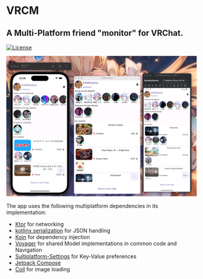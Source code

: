 # VRCM
## A Multi-Platform friend "monitor" for VRChat.


[![License](https://img.shields.io/badge/License-MIT-blue.svg)](https://opensource.org/licenses/MIT)

![appPreview.png](image%2FappPreview.png)

The app uses the following multiplatform dependencies in its implementation:
- [Ktor](https://ktor.io/) for networking
- [kotlinx.serialization](https://github.com/Kotlin/kotlinx.serialization) for JSON handling
- [Koin](https://github.com/InsertKoinIO/koin) for dependency injection
- [Voyager](https://github.com/adrielcafe/voyager) for shared Model implementations in common code and Navigation
- [Sultiplatform-Settings](https://github.com/russhwolf/multiplatform-settings) for Key-Value preferences
- [Jetpack Compose](https://developer.android.com/jetpack/compose)
- [Coil](https://github.com/coil-kt/coil) for image loading
